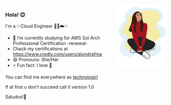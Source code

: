 <img align="right" src="https://github.com/Tecnologirl/Tecnologirl/blob/master/github_Tecnologirl.png" alt="happy photo of me (Alondra)" width=30% height=30%/>

### Hola! 😊

I'm a ✨Cloud Engineer 👩‍💻☁️✨

- 🌱 I’m currently studying for AWS Sol Arch Professional Certification -renewal-
- Chack my certifications at https://www.credly.com/users/alondrafma
- 😄 Pronouns: She/Her
- ⚡ Fun fact: I love 🐧

You can find me everywhere as [technologirl](https://linktr.ee/Technologirl)

 If at first u don't succeed call it version 1.0

Saludos!🖖


<!--
**heyitsalondra/heyitsalondra** is a ✨ _special_ ✨ repository because its `README.md` (this file) appears on your GitHub profile.

Here are some ideas to get you started:

- 🔭 I’m currently working on ...
- 🌱 I’m currently learning ...
- 👯 I’m looking to collaborate on ...
- 🤔 I’m looking for help with ...
- 💬 Ask me about ...
- 📫 How to reach me: ...
- 😄 Pronouns: ...
- ⚡ Fun fact: ...
-->
